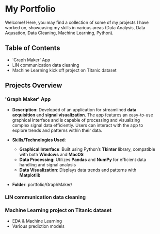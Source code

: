 # My Portfolio

Welcome! 
Here, you may find a collection of some of my projects I have worked on, showcasing my skills in various areas (Data Analysis, Data Aqusation, Data Cleaning, Machine Learning, Python). 

## Table of Contents

- 'Graph Maker' App
- LIN communication data cleaning
- Machine Learning kick off project on Titanic dataset

## Projects Overview

### 'Graph Maker' App
- **Description**: Developed of an application for streamlined **data acquisition** and **signal visualization**. The app features an easy-to-use graphical interface and is capable of processing and visualizing complex signal data efficiently. Users can interact with the app to explore trends and patterns within their data.

- **Skills/Technologies Used**:
  - **Graphical Interface**: Built using Python’s **Tkinter** library, compatible with both **Windows** and **MacOS**
  - **Data Processing**: Utilizes **Pandas** and **NumPy** for efficient data handling and signal analysis
  - **Data Visualization**: Displays data trends and patterns with **Matplotlib**

- **Folder**: portfolio/GraphMaker/

### LIN communication data cleaning

### Machine Learning project on Titanic dataset
- EDA & Machine Learning
- Various prediction models

